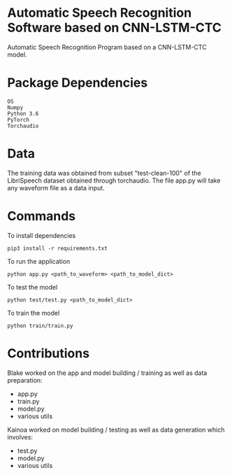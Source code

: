 # Automatic Speech Recognition Software based on CNN-LSTM-CTC
Automatic Speech Recognition Program based on a CNN-LSTM-CTC model.

# Package Dependencies
```
OS
Numpy 
Python 3.6
PyTorch
Torchaudio
```
# Data
The training data was obtained from subset "test-clean-100" of the LibriSpeech dataset obtained through torchaudio. The file app.py will take any waveform file as a data input.

# Commands
To install dependencies
```
pip3 install -r requirements.txt
```

To run the application
```
python app.py <path_to_waveform> <path_to_model_dict>
```

To test the model
```
python test/test.py <path_to_model_dict>
```

To train the model
```
python train/train.py
```

# Contributions
Blake worked on the app and model building / training as well as data preparation:
- app.py 
- train.py
- model.py
- various utils

Kainoa worked on model building / testing as well as data generation which involves: 
- test.py
- model.py
- various utils
